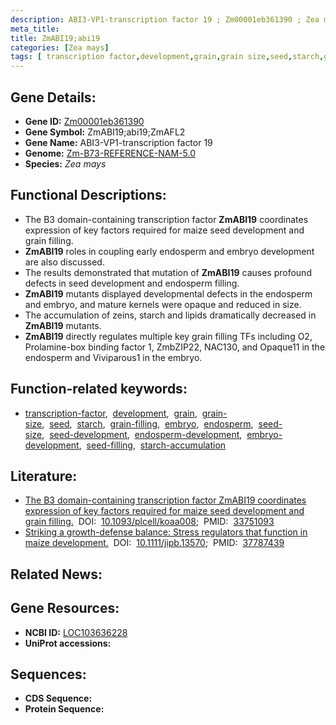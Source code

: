 ```yaml
---
description: ABI3-VP1-transcription factor 19 ; Zm00001eb361390 ; Zea mays
meta_title:
title: ZmABI19;abi19
categories: [Zea mays]
tags: [ transcription factor,development,grain,grain size,seed,starch,grain filling,embryo,endosperm,seed size,seed development,endosperm development,embryo development,seed filling,starch accumulation ]
---
```


## Gene Details:
- **Gene ID:**	[Zm00001eb361390](https://www.maizegdb.org/gene_center/gene/Zm00001eb361390)
- **Gene Symbol:** ZmABI19;abi19;ZmAFL2
- **Gene Name:** ABI3-VP1-transcription factor 19
- **Genome:** [Zm-B73-REFERENCE-NAM-5.0](https://www.maizegdb.org/genome/assembly/Zm-B73-REFERENCE-NAM-5.0)
- **Species:** *Zea mays*

## Functional Descriptions:
   - The B3 domain-containing transcription factor **ZmABI19** coordinates expression of key factors required for maize seed development and grain filling.
   - **ZmABI19** roles in coupling early endosperm and embryo development are also discussed.
   - The results demonstrated that mutation of **ZmABI19** causes profound defects in seed development and endosperm filling.
   - **ZmABI19** mutants displayed developmental defects in the endosperm and embryo, and mature kernels were opaque and reduced in size.
   - The accumulation of zeins, starch and lipids dramatically decreased in **ZmABI19** mutants.
   - **ZmABI19** directly regulates multiple key grain filling TFs including O2, Prolamine-box binding factor 1, ZmbZIP22, NAC130, and Opaque11 in the endosperm and Viviparous1 in the embryo.

## Function-related keywords:
- [transcription-factor](/tags/transcription-factor/),&nbsp;&nbsp;[development](/tags/development/),&nbsp;&nbsp;[grain](/tags/grain/),&nbsp;&nbsp;[grain-size](/tags/grain-size/),&nbsp;&nbsp;[seed](/tags/seed/),&nbsp;&nbsp;[starch](/tags/starch/),&nbsp;&nbsp;[grain-filling](/tags/grain-filling/),&nbsp;&nbsp;[embryo](/tags/embryo/),&nbsp;&nbsp;[endosperm](/tags/endosperm/),&nbsp;&nbsp;[seed-size](/tags/seed-size/),&nbsp;&nbsp;[seed-development](/tags/seed-development/),&nbsp;&nbsp;[endosperm-development](/tags/endosperm-development/),&nbsp;&nbsp;[embryo-development](/tags/embryo-development/),&nbsp;&nbsp;[seed-filling](/tags/seed-filling/),&nbsp;&nbsp;[starch-accumulation](/tags/starch-accumulation/)

## Literature:
   - [The B3 domain-containing transcription factor ZmABI19 coordinates expression of key factors required for maize seed development and grain filling.]( https://academic.oup.com/plcell/article/33/1/104/5998674?login=true)&nbsp;&nbsp;DOI:&nbsp;&nbsp;[10.1093/plcell/koaa008](https://academic.oup.com/plcell/article/33/1/104/5998674?login=true);&nbsp;&nbsp;PMID:&nbsp;&nbsp;[33751093](https://pubmed.ncbi.nlm.nih.gov/33751093/)
   - [Striking a growth-defense balance: Stress regulators that function in maize development.]( https://onlinelibrary.wiley.com/doi/10.1111/jipb.13570)&nbsp;&nbsp;DOI:&nbsp;&nbsp;[10.1111/jipb.13570](https://onlinelibrary.wiley.com/doi/10.1111/jipb.13570);&nbsp;&nbsp;PMID:&nbsp;&nbsp;[37787439](https://pubmed.ncbi.nlm.nih.gov/37787439/)

## Related News:

## Gene Resources:
- **NCBI ID:** [LOC103636228](https://www.ncbi.nlm.nih.gov/gene/?term=LOC103636228)
- **UniProt accessions:** [](https://www.uniprot.org/uniprotkb//entry)



## Sequences:
- **CDS Sequence:**
- **Protein Sequence:**
